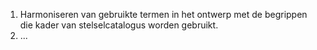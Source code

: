 1. Harmoniseren van gebruikte termen in het ontwerp met de begrippen die kader van stelselcatalogus worden gebruikt.
2. ...
